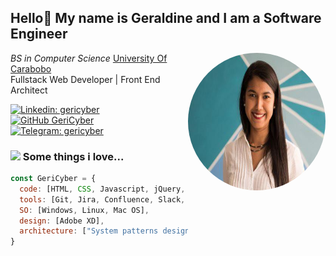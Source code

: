 <h2> Hello👋 My name is Geraldine and I am a Software Engineer </h2>

<img
  align='right'
  src="./photo.jpg"
  width="220"
  height="220"
  style="border-radius: 50%;">

<p>
    <em>BS in Computer Science</em> <a href="http://www.uc.edu.ve/">University Of Carabobo</a>
    </br>Fullstack Web Developer | Front End Architect
</p>


[![Linkedin: gericyber](https://img.shields.io/badge/-gericyber-blue?style=flat-square&logo=Linkedin&logoColor=white&link=https://www.linkedin.com/in/gericyber/)](https://www.linkedin.com/in/gericyber/) &nbsp; &nbsp;
[![GitHub GeriCyber](https://img.shields.io/github/followers/GeriCyber?label=follow&style=social)](https://github.com/GeriCyber) &nbsp; &nbsp;
[![Telegram: gericyber](https://img.shields.io/badge/-gericyber-blue?style=flat-square&logo=Telegram&logoColor=white&link=https://t.me/gericyber)](https://t.me/gericyber)


### <img src="https://media.giphy.com/media/FfFFSTXD2OkMLvyPll/giphy.gif" width="50"> Some things i love...  

```javascript
const GeriCyber = {
  code: [HTML, CSS, Javascript, jQuery, TypeScript, Angular, Ionic, Vue.js, Firebase, Node.js, PHP, Laravel, MySQL, C, C++],
  tools: [Git, Jira, Confluence, Slack, BitBucket, VSCode],
  SO: [Windows, Linux, Mac OS],
  design: [Adobe XD],
  architecture: ["System patterns design and Standards"],
}
```
